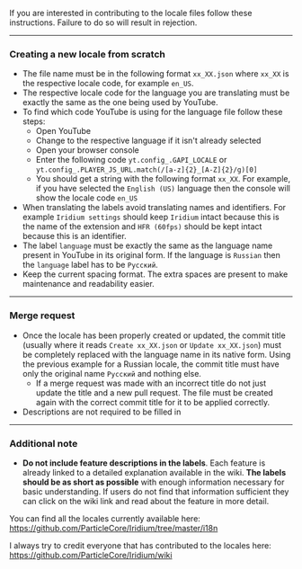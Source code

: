 If you are interested in contributing to the locale files follow these instructions. Failure to do so will result in rejection.

---

### Creating a new locale from scratch

 - The file name must be in the following format `xx_XX.json` where `xx_XX` is the respective locale code, for example `en_US`.  
 - The respective locale code for the language you are translating must be exactly the same as the one being used by YouTube.  
 - To find which code YouTube is using for the language file follow these steps:  
   - Open YouTube  
   - Change to the respective language if it isn't already selected
   - Open your browser console
   - Enter the following code `yt.config_.GAPI_LOCALE` or `yt.config_.PLAYER_JS_URL.match(/[a-z]{2}_[A-Z]{2}/g)[0]`
   - You should get a string with the following format `xx_XX`. For example, if you have selected the `English (US)` language then the console will show the locale code `en_US`  
 - When translating the labels avoid translating names and identifiers. For example `Iridium settings` should keep `Iridium` intact because this is the name of the extension and `HFR (60fps)` should be kept intact because this is an identifier.  
 - The label `language` must be exactly the same as the language name present in YouTube in its original form. If the language is `Russian` then the `language` label has to be `Русский`. 
 - Keep the current spacing format. The extra spaces are present to make maintenance and readability easier.  

---

### Merge request   
 - Once the locale has been properly created or updated, the commit title (usually where it reads `Create xx_XX.json` or `Update xx_XX.json`) must be completely replaced with the language name in its native form. Using the previous example for a Russian locale, the commit title must have only the original name `Русский` and nothing else.
   - If a merge request was made with an incorrect title do not just update the title and a new pull request. The file must be created again with the correct commit title for it to be applied correctly.
 - Descriptions are not required to be filled in

---

### Additional note  
 - **Do not include feature descriptions in the labels**. Each feature is already linked to a detailed explanation available in the wiki. **The labels should be as short as possible** with enough information necessary for basic understanding. If users do not find that information sufficient they can click on the wiki link and read about the feature in more detail.
  

You can find all the locales currently available here: https://github.com/ParticleCore/Iridium/tree/master/i18n

I always try to credit everyone that has contributed to the locales here: https://github.com/ParticleCore/Iridium/wiki

